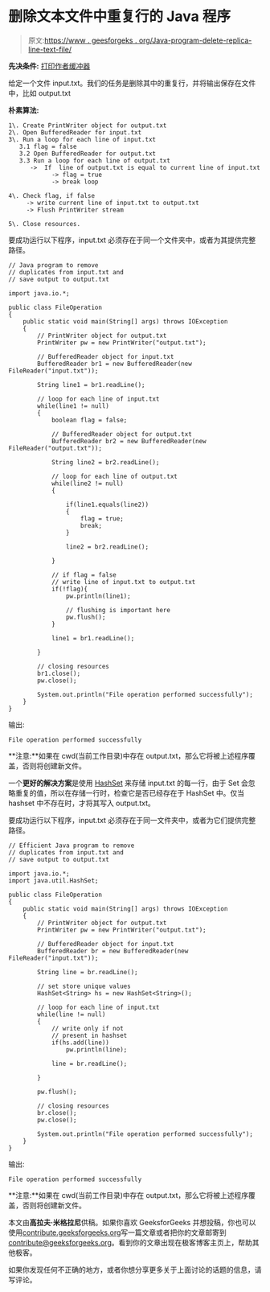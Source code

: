 # 删除文本文件中重复行的 Java 程序

> 原文:[https://www . geesforgeks . org/Java-program-delete-replica-line-text-file/](https://www.geeksforgeeks.org/java-program-delete-duplicate-lines-text-file/)

**先决条件:** [打印作者](https://www.geeksforgeeks.org/java-io-printwriter-class-java-set-1/)[缓冲器](https://www.geeksforgeeks.org/java-io-bufferedreader-class-java/)

给定一个文件 input.txt。我们的任务是删除其中的重复行，并将输出保存在文件中，比如 output.txt

**朴素算法:**

```
1\. Create PrintWriter object for output.txt
2\. Open BufferedReader for input.txt
3\. Run a loop for each line of input.txt
   3.1 flag = false
   3.2 Open BufferedReader for output.txt
   3.3 Run a loop for each line of output.txt
      ->  If  line of output.txt is equal to current line of input.txt 
            -> flag = true
            -> break loop

4\. Check flag, if false
     -> write current line of input.txt to output.txt
     -> Flush PrintWriter stream

5\. Close resources.

```

要成功运行以下程序，input.txt 必须存在于同一个文件夹中，或者为其提供完整路径。

```
// Java program to remove
// duplicates from input.txt and 
// save output to output.txt

import java.io.*;

public class FileOperation
{
    public static void main(String[] args) throws IOException 
    {
        // PrintWriter object for output.txt
        PrintWriter pw = new PrintWriter("output.txt");

        // BufferedReader object for input.txt
        BufferedReader br1 = new BufferedReader(new FileReader("input.txt"));

        String line1 = br1.readLine();

        // loop for each line of input.txt
        while(line1 != null)
        {
            boolean flag = false;

            // BufferedReader object for output.txt
            BufferedReader br2 = new BufferedReader(new FileReader("output.txt"));

            String line2 = br2.readLine();

            // loop for each line of output.txt
            while(line2 != null)
            {

                if(line1.equals(line2))
                {
                    flag = true;
                    break;
                }

                line2 = br2.readLine();

            }

            // if flag = false
            // write line of input.txt to output.txt
            if(!flag){
                pw.println(line1);

                // flushing is important here
                pw.flush();
            }

            line1 = br1.readLine();

        }

        // closing resources
        br1.close();
        pw.close();

        System.out.println("File operation performed successfully");
    }
}
```

输出:

```
File operation performed successfully

```

**注意:**如果在 cwd(当前工作目录)中存在 output.txt，那么它将被上述程序覆盖，否则将创建新文件。

一个**更好的解决方案**是使用 [HashSet](https://www.geeksforgeeks.org/hashset-in-java/) 来存储 input.txt 的每一行，由于 Set 会忽略重复的值，所以在存储一行时，检查它是否已经存在于 HashSet 中。仅当 hashset 中不存在时，才将其写入 output.txt。

要成功运行以下程序，input.txt 必须存在于同一文件夹中，或者为它们提供完整路径。

```
// Efficient Java program to remove
// duplicates from input.txt and 
// save output to output.txt

import java.io.*;
import java.util.HashSet;

public class FileOperation
{
    public static void main(String[] args) throws IOException 
    {
        // PrintWriter object for output.txt
        PrintWriter pw = new PrintWriter("output.txt");

        // BufferedReader object for input.txt
        BufferedReader br = new BufferedReader(new FileReader("input.txt"));

        String line = br.readLine();

        // set store unique values
        HashSet<String> hs = new HashSet<String>();

        // loop for each line of input.txt
        while(line != null)
        {
            // write only if not
            // present in hashset
            if(hs.add(line))
                pw.println(line);

            line = br.readLine();

        }

        pw.flush();

        // closing resources
        br.close();
        pw.close();

        System.out.println("File operation performed successfully");
    }
}
```

输出:

```
File operation performed successfully

```

**注意:**如果在 cwd(当前工作目录)中存在 output.txt，那么它将被上述程序覆盖，否则将创建新文件。

本文由**高拉夫·米格拉尼**供稿。如果你喜欢 GeeksforGeeks 并想投稿，你也可以使用[contribute.geeksforgeeks.org](http://www.contribute.geeksforgeeks.org)写一篇文章或者把你的文章邮寄到 contribute@geeksforgeeks.org。看到你的文章出现在极客博客主页上，帮助其他极客。

如果你发现任何不正确的地方，或者你想分享更多关于上面讨论的话题的信息，请写评论。